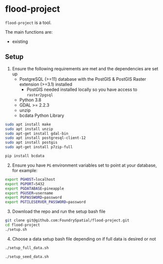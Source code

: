# flood-project

`flood-project` is a tool.

The main functions are:

- existing

## Setup

1. Ensure the following requirements are met and the dependencies are set up
	- PostgreSQL (>=11) database with the PostGIS & PostGIS Raster extension (>=3.1) installed
		- PostGIS needed installed locally so you have access to `raster2pgsql`
	- Python 3.8
	- GDAL >= 2.2.3
	- unzip
	- bcdata Python Library

```sh
sudo apt install make
sudo apt install unzip
sudo apt-get install gdal-bin
sudo apt install postgresql-client-12
sudo apt install postgis
sudo apt-get install p7zip-full
```

```sh
pip install bcdata
```


2. Ensure you have `PG` environment variables set to point at your database, for example:
```sh
export PGHOST=localhost
export PGPORT=5432
export PGDATABASE=pineapple
export PGUSER=username
export PGPASSWORD=password
export PGTILESERVER_PASSWORD=password
```
			

3. Download the repo and run the setup bash file
```sh
git clone git@github.com:FoundrySpatial/flood-project.git
cd flood-project
./setup.sh
```

4. Choose a data setup bash file depending on if full data is desired or not
```sh
./setup_full_data.sh
```
```sh
./setup_seed_data.sh
```